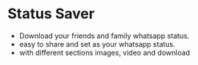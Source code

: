 # Status Saver
<ul>
<li>Download your friends and family whatsapp status.</li>
<li>easy to share and set as your whatsapp status.</li>
<li>with different sections images, video and download</li>
</ul>

